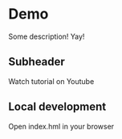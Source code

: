 # Demo
Some description! Yay!

## Subheader

Watch tutorial on Youtube

## Local development

Open index.hml in your browser